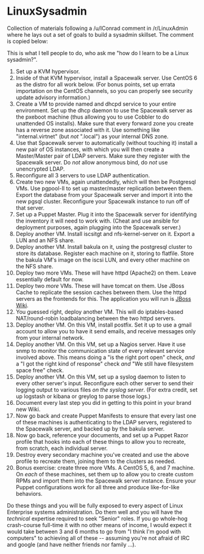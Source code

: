 # LinuxSysadmin

Collection of materials following a /u/IConrad comment in /r/LinuxAdmin where he lays out a set of goals to build a sysadmin skillset. The comment is copied below:

This is what I tell people to do, who ask me "how do I learn to be a Linux sysadmin?".

1) Set up a KVM hypervisor.  
2) Inside of that KVM hypervisor, install a Spacewalk server. Use CentOS 6 as the distro for all work below. (For bonus points, set up errata importation on the CentOS channels, so you can properly see security update advisory information.)      
3) Create a VM to provide named and dhcpd service to your entire environment. Set up the dhcp daemon to use the Spacewalk server as the pxeboot machine (thus allowing you to use Cobbler to do unattended OS installs).  Make sure that every forward zone you create has a reverse zone associated with it. Use something like "internal.virtnet" (but *not* ".local") as your internal DNS zone.  
4) Use that Spacewalk server to automatically (without touching it) install a new pair of OS instances, with which you will then create a Master/Master pair of LDAP servers.  Make sure they register with the Spacewalk server. Do *not* allow anonymous bind, do *not* use unencrypted LDAP.  
5) Reconfigure all 3 servers to use LDAP authentication.    
6) Create two new VMs, again unattendedly, which will then be Postgresql VMs. Use pgpool-II to set up master/master replication between them.  Export the database from your Spacewalk server and import it into the new pgsql cluster.  Reconfigure your Spacewalk instance to run off of that server.    
7) Set up a Puppet Master.  Plug it into the Spacewalk server for identifying the inventory it will need to work with.  (Cheat and use ansible for deployment purposes, again plugging into the Spacewalk server.)    
8) Deploy another VM. Install iscsitgt and nfs-kernel-server on it. Export a LUN and an NFS share.  
9) Deploy another VM. Install bakula on it, using the postgresql cluster to store its database.  Register each machine on it, storing to flatfile. Store the bakula VM's image on the iscsi LUN, and every other machine on the NFS share.  
10) Deploy two more VMs. These will have httpd (Apache2) on them. Leave essentially default for now.  
11) Deploy two *more* VMs. These will have tomcat on them. Use JBoss Cache to replicate the session caches between them. Use the httpd servers as the frontends for this.  The application you will run is [JBoss Wiki](http://jbosswiki.jboss.org/).  
12) You guessed right, deploy another VM. This will do iptables-based NAT/round-robin loadbalancing between the two httpd servers.   
13) Deploy another VM.  On this VM, install postfix. Set it up to use a gmail account to allow you to have it send emails, and receive messages only from your internal network.  
14) Deploy another VM.  On this VM, set up a Nagios server. Have it use snmp to monitor the communication state of every relevant service involved above. This means doing a "is the right port open" check, *and* a "I got the right kind of response" check *and* "We still have filesystem space free" check.  
15) Deploy another VM.  On this VM, set up a syslog daemon to listen to every other server's input. Reconfigure each other server to send their logging output to various files *on the syslog server*.  (For extra credit, set up logstash or kibana or greylog to parse those logs.)  
16) Document every last step you did in getting to this point in your brand new Wiki.  
17) Now go back and create Puppet Manifests to ensure that every last one of these machines is authenticating to the LDAP servers, registered to the Spacewalk server, and backed up by the bakula server.  
18) Now go back, reference your documents, and set up a Puppet Razor profile that hooks into each of these things to allow you to recreate, from scratch, each individual server.  
19) Destroy every secondary machine you've created and use the above profile to recreate them, joining them to the clusters as needed.  
20) Bonus exercise: create three more VMs. A CentOS 5, 6, and 7 machine.  On *each* of these machines, set them up to allow you to create custom RPMs and import them into the Spacewalk server instance. Ensure your Puppet configurations work for all three and produce like-for-like behaviors.

Do these things and you will be fully exposed to every aspect of Linux Enterprise systems administration.  Do them well and you will have the *technical* expertise required to seek "Senior" roles.  If you go whole-hog crash-course full-time it with no other means of income, I would expect it would take between 3 and 6 months to go from "I think I'm good with computers" to achieving all of these -- assuming you're not afraid of IRC and google (and have neither friends nor family ...).
